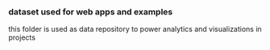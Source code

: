 ### dataset used for web apps and examples
this folder is used as data repository to power analytics and visualizations in projects

